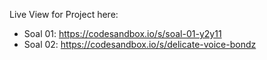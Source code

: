 Live View for Project here:
- Soal 01: https://codesandbox.io/s/soal-01-y2y11
- Soal 02: https://codesandbox.io/s/delicate-voice-bondz
